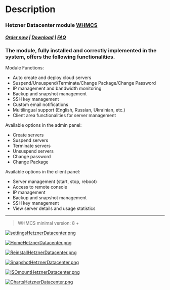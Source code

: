 # Description

### Hetzner Datacenter module **[WHMCS](https://puqcloud.com/link.php?id=77)**

#####  [Order now](https://puqcloud.com/whmcs-module-hetznerdatacenter.php) | [Download](https://download.puqcloud.com/WHMCS/servers/PUQ_WHMCS-HetznerDatacenter/) | [FAQ](https://faq.puqcloud.com/)

### The module, fully installed and correctly implemented in the system, offers the following functionalities.

Module Functions:

- Auto create and deploy cloud servers
- Suspend/Unsuspend/Terminate/Change Package/Change Password
- IP management and bandwidth monitoring
- Backup and snapshot management
- SSH key management
- Custom email notifications
- Multilingual support (English, Russian, Ukrainian, etc.)
- Client area functionalities for server management

Available options in the admin panel:

- Create servers
- Suspend servers
- Terminate servers
- Unsuspend servers
- Change password
- Change Package

Available options in the client panel:

- Server management (start, stop, reboot)
- Access to remote console
- IP management
- Backup and snapshot management
- SSH key management
- View server details and usage statistics

- - - - - -

>WHMCS minimal version: 8 +

[![settingsHetznerDatacenter.png](https://doc.puq.info/uploads/images/gallery/2024-08/scaled-1680-/settingshetznerdatacenter.png)](https://doc.puq.info/uploads/images/gallery/2024-08/settingshetznerdatacenter.png)

[![HomeHetznerDatacenter.png](https://doc.puq.info/uploads/images/gallery/2024-08/scaled-1680-/homehetznerdatacenter.png)](https://doc.puq.info/uploads/images/gallery/2024-08/homehetznerdatacenter.png)

[![ReinstallHetznerDatacenter.png](https://doc.puq.info/uploads/images/gallery/2024-08/scaled-1680-/reinstallhetznerdatacenter.png)](https://doc.puq.info/uploads/images/gallery/2024-08/reinstallhetznerdatacenter.png)

[![SnapshotHetznerDatacenter.png](https://doc.puq.info/uploads/images/gallery/2024-08/scaled-1680-/snapshothetznerdatacenter.png)](https://doc.puq.info/uploads/images/gallery/2024-08/snapshothetznerdatacenter.png)

[![ISOmountHetznerDatacenter.png](https://doc.puq.info/uploads/images/gallery/2024-08/scaled-1680-/isomounthetznerdatacenter.png)](https://doc.puq.info/uploads/images/gallery/2024-08/isomounthetznerdatacenter.png)

[![ChartsHetznerDatacenter.png](https://doc.puq.info/uploads/images/gallery/2024-08/scaled-1680-/chartshetznerdatacenter.png)](https://doc.puq.info/uploads/images/gallery/2024-08/chartshetznerdatacenter.png)